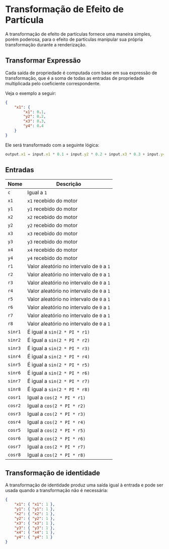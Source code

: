 # Transformação de Efeito de Partícula

A transformação de efeito de partículas fornece uma maneira simples, porém poderosa, para o efeito de partículas manipular sua própria transformação durante a renderização.

## Transformar Expressão

Cada saída de propriedade é computada com base em sua expressão de transformação, que é a soma de todas as entradas de propriedade multiplicada pelo coeficiente correspondente.

Veja o exemplo a seguir:

```json
{
    "x1": {
        "x1": 0.1,
        "y2": 0.2,
        "x3": 0.3,
        "y4": 0.4
    }
}
```

Ele será transformado com a seguinte lógica:

```ts
output.x1 = input.x1 * 0.1 + input.y2 * 0.2 + input.x3 * 0.3 + input.y4 * 0.4
```

## Entradas

Nome | Descrição
--- | ---
`c` | Igual a `1`
`x1` | `x1` recebido do motor
`y1` | `y1` recebido do motor
`x2` | `x2` recebido do motor
`y2` | `y2` recebido do motor
`x3` | `x3` recebido do motor
`y3` | `y3` recebido do motor
`x4` | `x4` recebido do motor
`y4` | `y4` recebido do motor
`r1` | Valor aleatório no intervalo de `0` a `1`
`r2` | Valor aleatório no intervalo de `0` a `1`
`r3` | Valor aleatório no intervalo de `0` a `1`
`r4` | Valor aleatório no intervalo de `0` a `1`
`r5` | Valor aleatório no intervalo de `0` a `1`
`r6` | Valor aleatório no intervalo de `0` a `1`
`r7` | Valor aleatório no intervalo de `0` a `1`
`r8` | Valor aleatório no intervalo de `0` a `1`
`sinr1` | É igual a `sin(2 * PI * r1)`
`sinr2` | É igual a `sin(2 * PI * r2)`
`sinr3` | É igual a `sin(2 * PI * r3)`
`sinr4` | É igual a `sin(2 * PI * r4)`
`sinr5` | É igual a `sin(2 * PI * r5)`
`sinr6` | É igual a `sin(2 * PI * r6)`
`sinr7` | É igual a `sin(2 * PI * r7)`
`sinr8` | É igual a `sin(2 * PI * r8)`
`cosr1` | Igual a `cos(2 * PI * r1)`
`cosr2` | Igual a `cos(2 * PI * r2)`
`cosr3` | Igual a `cos(2 * PI * r3)`
`cosr4` | Igual a `cos(2 * PI * r4)`
`cosr5` | Igual a `cos(2 * PI * r5)`
`cosr6` | Igual a `cos(2 * PI * r6)`
`cosr7` | Igual a `cos(2 * PI * r7)`
`cosr8` | Igual a `cos(2 * PI * r8)`

## Transformação de identidade

A transformação de identidade produz uma saída igual à entrada e pode ser usada quando a transformação não é necessária:

```json
{
    "x1": { "x1": 1 },
    "y1": { "y1": 1 },
    "x2": { "x2": 1 },
    "y2": { "y2": 1 },
    "x3": { "x3": 1 },
    "y3": { "y3": 1 },
    "x4": { "x4": 1 },
    "y4": { "y4": 1 }
}
```
